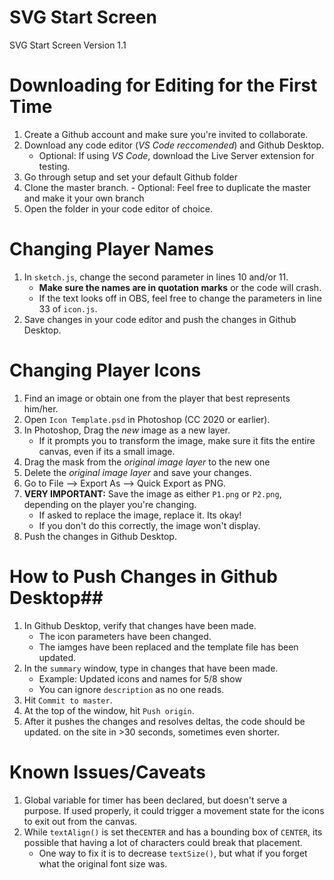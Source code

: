 # SVG Start Screen
 SVG Start Screen Version 1.1

# Downloading for Editing for the First Time
1. Create a Github account and make sure you're invited to collaborate.
2. Download any code editor (*VS Code reccomended*) and Github Desktop.
     - Optional: If using *VS Code*, download the Live Server extension for   testing.
3. Go through setup and set your default Github folder
4. Clone the master branch.
        - Optional: Feel free to duplicate the master and make it your own branch
5. Open the folder in your code editor of choice.

# Changing Player Names
1. In `sketch.js`, change the second parameter in lines 10 and/or 11.
    - **Make sure the names are in quotation marks** or the code will crash.
    - If the text looks off in OBS, feel free to change the parameters in line 33 of `icon.js`.
2. Save changes in your code editor and push the changes in Github Desktop.

# Changing Player Icons
1. Find an image or obtain one from the player that best represents him/her.
2. Open `Icon Template.psd` in Photoshop (CC 2020 or earlier).
3. In Photoshop, Drag the *new* image as a new layer.
    - If it prompts you to transform the image, make sure it fits the entire canvas, even if its a small image.
4. Drag the mask from the *original image layer* to the new one
5. Delete the *original image layer* and save your changes.
6. Go to File --> Export As --> Quick Export as PNG.
7. **VERY IMPORTANT:** Save the image as either `P1.png` or `P2.png`, depending on the player you're changing.
    - If asked to replace the image, replace it. Its okay!
    - If you don't do this correctly, the image won't display.
8. Push the changes in Github Desktop.

# How to Push Changes in Github Desktop##
1. In Github Desktop, verify that changes have been made.
    - The icon parameters have been changed.
    - The iamges have been replaced and the template file has been updated.
2. In the `summary` window, type in changes that have been made.
    - Example: Updated icons and names for 5/8 show
    - You can ignore `description` as no one reads.
3. Hit `Commit to master`.
4. At the top of the window, hit `Push origin`.
5. After it pushes the changes and resolves deltas, the code should be updated. on the site in >30 seconds, sometimes even shorter.

# Known Issues/Caveats
1. Global variable for timer has been declared, but doesn't serve a purpose. If used properly, it could trigger a movement state for the icons to exit out from the canvas. 
2. While `textAlign()` is set the`CENTER` and has a bounding box of `CENTER`, its possible that having a lot of characters could break that placement.
    - One way to fix it is to decrease `textSize()`, but what if you forget what the original font size was.